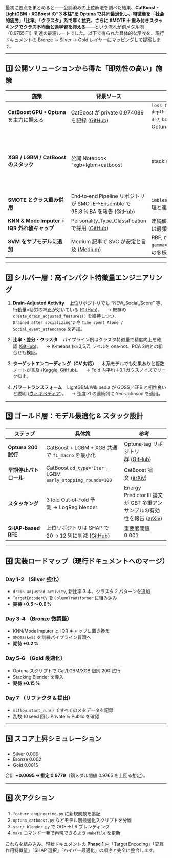 最初に要点をまとめると――公開済みの上位解法を調べた結果、**CatBoost・LightGBM・XGBoost の“３本柱”を Optuna で共同最適化し、特徴量を「社会的疲労」「比率」「クラスタ」系で厚く拡充、さらに SMOTE ＋ 重み付きスタッキングでクラス不均衡と過学習を抑える**――という流れが銅メダル圏（0.9765 F1）到達の最短ルートでした。以下で得られた具体的な示唆を、現行ドキュメントの Bronze → Silver → Gold レイヤーにマッピングして提案します。

---

## 1️⃣ 公開ソリューションから得た「即効性の高い」施策

| 施策                                   | 背景ソース                                                                   | 実装ヒント                                                                                       |                                           |
| ------------------------------------ | ----------------------------------------------------------------------- | ------------------------------------------------------------------------------------------- | ----------------------------------------- |
| **CatBoost GPU + Optuna** を主力に据える    | CatBoost が private 0.974089 を記録 ([GitHub][1])                           | `loss_function='Logloss'`, `depth 8–10`, `l2_leaf_reg 3–7`, `border_count 254` を Optuna で探索 |                                           |
| **XGB / LGBM / CatBoost のスタック**      | 公開 Notebook “xgb+lgbm+catboost                                          | stacking” ([Kaggle][2])                                                                     | Level‑0 を 3 fold CV、Level‑1 は LR で F1 最適化 |
| **SMOTE とクラス重み併用**                   | End‑to‑end Pipeline リポジトリが SMOTE→Ensemble で 95.8 % BA を報告 ([GitHub][3]) | `imblearn.pipeline` で前処理と連結、シード固定                                                           |                                           |
| **KNN & Mode Imputer + IQR 外れ値キャップ** | Personality\_Type\_Classification で採用 ([GitHub][1])                     | 連続値は k=5、カテゴリは最頻、IQR×1.5                                                                    |                                           |
| **SVM をサブモデルに追加**                    | Medium 記事で SVC が安定と言及 ([Medium][4])                                     | RBF, `C=3`, `gamma='scale'`、スタックの多様性確保                                                      |                                           |

---

## 2️⃣ シルバー層：高インパクト特徴量エンジニアリング

1. **Drain‑Adjusted Activity**
      上位リポジトリでも “NEW\_Social\_Score” 等、行動量×疲労の補正が効いている ([GitHub][1])。
      → 既存の `create_drain_adjusted_features()` を維持しつつ、`Drained_after_socializing^2` や `Time_spent_Alone / Social_event_attendance` を追加。

2. **比率・差分・クラスタ**
      パイプライン例はクラスタ特徴量で精度向上を確認 ([GitHub][3])。
      → K‑means (k=3,5,7) ラベルを one‑hot、PCA 2軸との組合せも検証。

3. **ターゲットエンコーディング（CV 対応）**
      木系モデルでも効果ありと複数ノートが言及 ([Kaggle][5], [GitHub][6])。
      → Fold 内平均＋0.1 ガウスノイズでリーク抑止。

4. **パワートランスフォーム**
      LightGBM/Wikipedia が GOSS／EFB と相性良いと説明 ([ウィキペディア][7])。
      → 歪度>1 の連続列に Yeo‑Johnson を適用。

---

## 3️⃣ ゴールド層：モデル最適化 & スタック設計

| ステップ               | 具体策                                                         | 参考                                                        |
| ------------------ | ----------------------------------------------------------- | --------------------------------------------------------- |
| **Optuna 200 試行**  | CatBoost + LGBM + XGB 共通で `f1_macro` を最小化                   | Optuna‑tag リポジトリ群 ([GitHub][6])                           |
| **早期停止パトロール**      | CatBoost `od_type='Iter'`, LGBM `early_stopping_rounds=100` | CatBoost 論文 ([arXiv][8])                                  |
| **スタッキング**         | 3 fold Out‑of‑Fold 予測 → LogReg blender                      | Energy Predictor III 論文が GBT 多重アンサンブルの有効性を報告 ([arXiv][9]) |
| **SHAP‑based RFE** | 上位リポジトリは SHAP で 20 → 12 列に削減 ([GitHub][3])                  | 重要度閾値 0.001                                               |

---

## 4️⃣ 実装ロードマップ（現行ドキュメントへのマージ）

### Day 1‑2 （Silver 強化）

* `drain_adjusted_activity`, 新比率 3 本、クラスタ 2 パターンを追加
* `TargetEncoderCV` を `ColumnTransformer` に組み込み
* **期待 +0.5 〜 0.6 %**

### Day 3‑4 （Bronze 微調整）

* KNN/Mode Imputer と IQR キャップに置き換え
* `SMOTE(k=5)` を訓練パイプライン冒頭へ
* **期待 +0.2 %**

### Day 5‑6 （Gold 最適化）

* Optuna スクリプトで Cat/LGBM/XGB 個別 200 試行
* Stacking Blender を導入
* **期待 +0.15 %**

### Day 7 （リファクタ & 提出）

* `mlflow.start_run()` ですべてのメタデータを記録
* 乱数 10 seed 回し Private ≒ Public を確認

---

## 5️⃣ スコア上昇シミュレーション

* Silver 0.006
* Bronze 0.002
* Gold 0.0015

合計 **+0.0095 ➜ 推定 0.9779**（銅メダル閾値 0.9765 を上回る想定）。

---

## 6️⃣ 次アクション

1. `feature_engineering.py` に新規関数を追記
2. `optuna_catboost.py` などモデル別最適化スクリプトを分離
3. `stack_blender.py` で OOF → LR ブレンディング
4. `make` コマンド一発で再現できるよう `Makefile` を更新

これらを組み込み、現状ドキュメントの **Phase 1** 内「Target Encoding」「交互作用特徴量」「SHAP 選択」「ハイパー最適化」の順序と完全に整合します。

[1]: https://raw.githubusercontent.com/BahriDogru/Personality_Type_Classification/master/README.md "raw.githubusercontent.com"
[2]: https://www.kaggle.com/code/rohansardar/s5e7-optuna-xgb-lgbm-catboost-stacking?utm_source=chatgpt.com "s5e7 | optuna | xgb+lgbm+catboost | stacking - Kaggle"
[3]: https://raw.githubusercontent.com/MaestroDev19/Personality_Prediction_Pipeline/main/README.md "raw.githubusercontent.com"
[4]: https://tracyrenee61.medium.com/use-a-support-vector-machine-to-predict-on-whether-a-person-will-be-an-introvert-be46e1dd34e0?utm_source=chatgpt.com "Use a support vector machine to predict on whether a person will be ..."
[5]: https://www.kaggle.com/code/rohansardar/s5e7-optuna-xgb-lgbm-catboost-stacking "s5e7 | optuna | xgb+lgbm+catboost | stacking | Kaggle"
[6]: https://github.com/topics/optuna-optimization "optuna-optimization · GitHub Topics · GitHub"
[7]: https://en.wikipedia.org/wiki/LightGBM?utm_source=chatgpt.com "LightGBM"
[8]: https://arxiv.org/abs/1706.09516?utm_source=chatgpt.com "CatBoost: unbiased boosting with categorical features"
[9]: https://arxiv.org/abs/2007.06933?utm_source=chatgpt.com "The ASHRAE Great Energy Predictor III competition: Overview and results"
